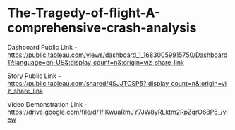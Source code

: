 # The-Tragedy-of-flight-A-comprehensive-crash-analysis


Dashboard Public Link - https://public.tableau.com/views/dashboard_1_16830059915750/Dashboard1?:language=en-US&:display_count=n&:origin=viz_share_link

Story Public Link - https://public.tableau.com/shared/4SJJTCSP5?:display_count=n&:origin=viz_share_link

Video Demonstration Link - https://drive.google.com/file/d/1fIKwuaRmJY7JW8yRLktm2RpZqrO68P5_/view
